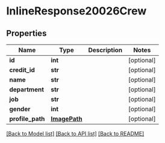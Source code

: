 # InlineResponse20026Crew

## Properties
Name | Type | Description | Notes
------------ | ------------- | ------------- | -------------
**id** | **int** |  | [optional] 
**credit_id** | **str** |  | [optional] 
**name** | **str** |  | [optional] 
**department** | **str** |  | [optional] 
**job** | **str** |  | [optional] 
**gender** | **int** |  | [optional] 
**profile_path** | [**ImagePath**](ImagePath.md) |  | [optional] 

[[Back to Model list]](../README.md#documentation-for-models) [[Back to API list]](../README.md#documentation-for-api-endpoints) [[Back to README]](../README.md)

